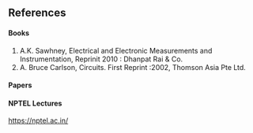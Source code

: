 ## References
#### Books
1) A.K. Sawhney, Electrical and Electronic Measurements and Instrumentation, Reprinit 2010 : Dhanpat Rai & Co.
2) A. Bruce Carlson, Circuits. First Reprint :2002, Thomson Asia Pte Ltd.

#### Papers

#### NPTEL Lectures
https://nptel.ac.in/
